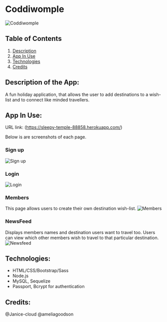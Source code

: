 # Coddiwomple
![Coddiwomple](https://github.com/ameliagoodson/Project-2/blob/master/README_pictures/Coddiwomble-logo.jpeg)

## Table of Contents
1. [Description](#DescriptionoftheApp)
2. [App In Use](#AppInUse)
3. [Technologies](#Technologies)
4. [Credits](#Credits)


## Description of the App: 
A fun holiday application, that allows the user to add destinations to a wish-list and to connect like minded travellers.

## App In Use:
URL link:
(https://sleepy-temple-88858.herokuapp.com/)

Below is are screenshots of each page. 
### Sign up 
![Sign up](https://github.com/ameliagoodson/Project-2/blob/master/README_pictures/Coddiwomble-signup.jpeg)

### Login 
![Login](https://github.com/ameliagoodson/Project-2/blob/master/README_pictures/Coddiwomble-login.jpeg)

### Members
This page allows users to create their own destination wish-list.
![Members](https://github.com/ameliagoodson/Project-2/blob/master/README_pictures/Coddiwomble-members-page.jpeg)

### NewsFeed
Displays members names and destination users want to travel too. Users can view which other members wish to travel to that particular destination. 
![Newsfeed](https://github.com/ameliagoodson/Project-2/blob/master/README_pictures/Coddiwomble-newsfeed.jpeg)

## Technologies:
* HTML/CSS/Bootstrap/Sass
* Node.js
* MySQL, Sequelize
* Passport, Bcrypt for authentication

## Credits:
@Janice-cloud
@ameliagoodson
